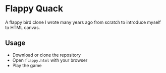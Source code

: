 # Flappy Quack

A flappy bird clone I wrote many years ago from scratch to introduce myself to
HTML canvas. 

## Usage

- Download or clone the repository
- Open `flappy.html` with your browser
- Play the game
